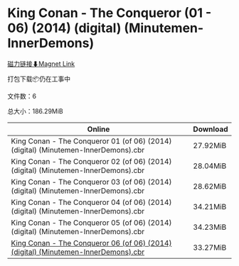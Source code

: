 # King Conan - The Conqueror (01 - 06) (2014) (digital) (Minutemen-InnerDemons)

[磁力链接⬇Magnet Link](magnet:?xt=urn:btih:499b2a26b7cde70a8b57986596b2a4d21ebaa4b7&dn=King%20Conan%20-%20The%20Conqueror%20%2801%20-%2006%29%20%282014%29%20%28digital%29%20%28Minutemen-InnerDemons%29)

打包下载📦仍在工事中

文件数：6

总大小：186.29MiB

Online | Download
--- | ---
King Conan - The Conqueror 01 (of 06) (2014) (digital) (Minutemen-InnerDemons).cbr | 27.92MiB
King Conan - The Conqueror 02 (of 06) (2014) (digital) (Minutemen-InnerDemons).cbr | 28.04MiB
King Conan - The Conqueror 03 (of 06) (2014) (digital) (Minutemen-InnerDemons).cbr | 28.62MiB
King Conan - The Conqueror 04 (of 06) (2014) (digital) (Minutemen-InnerDemons).cbr | 34.21MiB
King Conan - The Conqueror 05 (of 06) (2014) (digital) (Minutemen-InnerDemons).cbr | 34.23MiB
[King Conan - The Conqueror 06 (of 06) (2014) (digital) (Minutemen-InnerDemons).cbr](https://github.com/alicewish/markdown/blob/master/comic/King-Conan-Conqueror-06-of-06-2014-digital-Minutemen-InnerDemons-cbr.md) | 33.27MiB